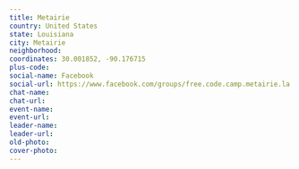 ```yaml
---
title: Metairie
country: United States
state: Louisiana
city: Metairie
neighborhood: 
coordinates: 30.001852, -90.176715
plus-code:
social-name: Facebook
social-url: https://www.facebook.com/groups/free.code.camp.metairie.la
chat-name:
chat-url:
event-name:
event-url:
leader-name:
leader-url:
old-photo: 
cover-photo:
---
```

